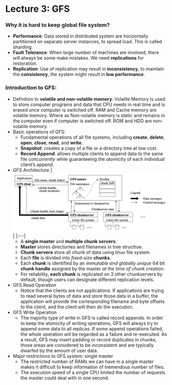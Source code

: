 # Lecture 3: GFS

### Why it is hard to keep global file system?
* **Performance**: Data stored in distributed system are horizontally partitioned on separate server instances, to spread load. This is called sharding.
* **Fault Tolerance**: When large number of machines are involved, there will always be some make mistakes. We need **replications** for restoration.
* **Replication**: Use of replication may result in **inconsistency**, to maintain the **consistency**, the system might result in **low performance**.

### Introduction to GFS:
* Definition to **volatile and non-volatile memory**: Volatile Memory is used to store computer programs and data that CPU needs in real time and is erased once computer is switched off. RAM and Cache memory are volatile memory. Where as Non-volatile memory is static and remains in the computer even if computer is switched off. ROM and HDD are non-volatile memory.
* Basic operations of GFS:
  - Fundamental operations of all file systems, including **create**, **delete**, **open**, **close**, **read**, and **write**.
  - **Snapshot**: creates a copy of a file or a directory tree at low cost. 
  - **Record Append**: allows multiple clients to append data to the same file *concurrently* while guaranteeing the *atomicity* of each individual client’s append.
* GFS Architecture
  | ![Overview of the GFS Architecture](Images/Architecture.png) | 
  |:--:| 
  - A **single master** and **multiple chunk servers**. 
  - **Master** stores directoriies and filenames in tree structrue.
  - **Chunk servers** store all chunk of data using linux file system.
  - Each **file** is divided into *fixed-size* **chunks**.
  - Each **chunk** is identified by an *immutable and globally unique* 64 bit **chunk handle** assigned by the master *at the time of chunk creation*.
  - For reliability, **each chunk** is replicated on 3 other chunkservers by default, though users can designate different replication levels.
* GFS Read Operation
  - Notice that the clients are not applications. If applications are trying to read several bytes of data and store those data in a buffer, the application will provide the corresponding filename and byte offsets to the client, and the client will then do the execution.
* GFS Write Operation
  - The majority type of write in GFS is called record appends. In order to keep the atomicity of writing operations, GFS will always try to append some data to all replicas. If some append operations failed, the whole operation will be regarded as a failure and re-executed. As a result, GFS may insert padding or record duplicates in chunks, those areas are considered to be inconsistent and are typically dwarfed by the amount of user data.
* Major restrictions to GFS system: single master
  - The restricted number of RAMs we can have in a single master makes it difficult to keep information of tremendous number of files. 
  - The execution speed of a single CPU limited the number of requests the master could deal with in one second.
